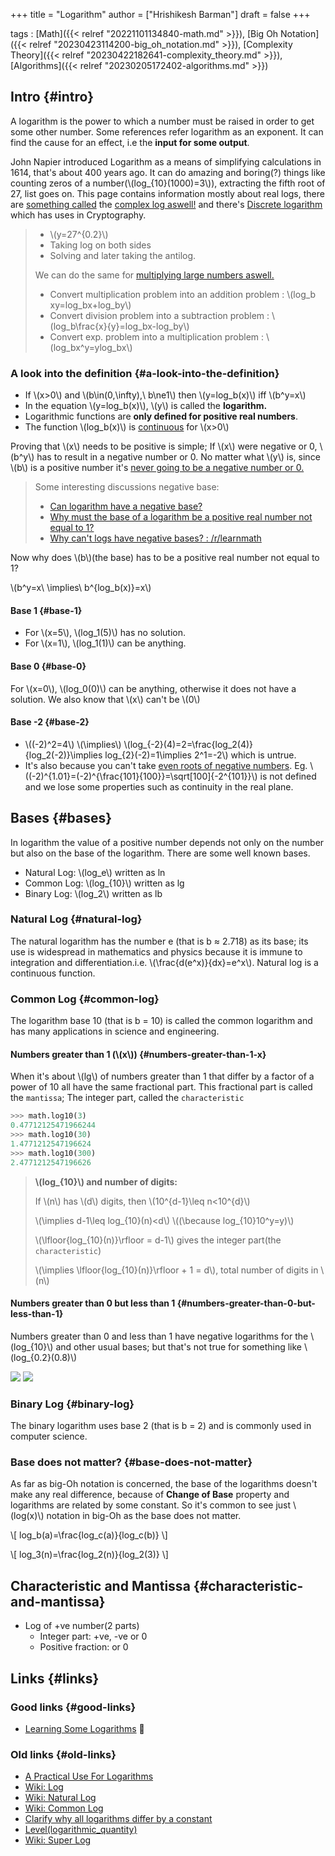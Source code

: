 +++
title = "Logarithm"
author = ["Hrishikesh Barman"]
draft = false
+++

tags
: [Math]({{< relref "20221101134840-math.md" >}}), [Big Oh Notation]({{< relref "20230423114200-big_oh_notation.md" >}}), [Complexity Theory]({{< relref "20230422182641-complexity_theory.md" >}}), [Algorithms]({{< relref "20230205172402-algorithms.md" >}})


## Intro {#intro}

A logarithm is the power to which a number must be raised in order to get some other number. Some references refer logarithm as an exponent. It can find the cause for an effect, i.e the **input for some output**.

John Napier introduced Logarithm as a means of simplifying calculations in 1614, that's about 400 years ago. It can do amazing and boring(?) things like counting zeros of a number(\\(log\_{10}(1000)=3\\)), extracting the fifth root of 27, list goes on. This page contains information mostly about real logs, there are [something called](https://en.wikipedia.org/wiki/Multivalued_function) the [complex log aswell!](https://en.wikipedia.org/wiki/Complex_logarithm) and there's [Discrete logarithm](https://en.wikipedia.org/wiki/Discrete_logarithm) which has uses in Cryptography.

> -   \\(y=27^{0.2}\\)
> -   Taking log on both sides
> -   Solving and later taking the antilog.
>
> We can do the same for [multiplying large numbers aswell.](https://qedinsight.wordpress.com/2011/04/22/a-practical-use-for-logarithms-part-2-how-we-multiplied-large-numbers-40-years-ago-and-how-integral-transforms-use-the-same-basic-idea/)
>
> -   Convert multiplication problem into an addition problem : \\(log\_b xy=log\_bx+log\_by\\)
> -   Convert division problem into a subtraction problem : \\(log\_b\frac{x}{y}=log\_bx-log\_by\\)
> -   Convert exp. problem into a multiplication problem : \\(log\_bx^y=ylog\_bx\\)


### A look into the definition {#a-look-into-the-definition}

-   If \\(x>0\\) and \\(b\in(0,\infty),\ b\ne1\\) then \\(y=log\_b(x)\\) iff \\(b^y=x\\)
-   In the equation \\(y=log\_b(x)\\), \\(y\\) is called the **logarithm.**
-   Logarithmic functions are **only defined for positive real numbers**.
-   The function \\(log\_b(x)\\) is [continuous](https://math.stackexchange.com/questions/1133697/how-do-i-prove-using-the-definition-that-the-logarithmic-function-is-continuous) for \\(x>0\\)

Proving that \\(x\\) needs to be positive is simple; If \\(x\\) were negative or 0, \\(b^y\\) has to result in a negative number or 0. No matter what \\(y\\) is, since \\(b\\) is a positive number it's [never going to be a negative number or 0.](https://www.youtube.com/watch?v=MuX7T4PM1Mc)

> Some interesting discussions negative base:
>
> -   [Can logarithm have a negative base?](https://socratic.org/questions/can-a-logarithm-have-a-negative-base)
> -   [Why must the base of a logarithm be a positive real number not equal to 1?](https://math.stackexchange.com/questions/690024/why-must-the-base-of-a-logarithm-be-a-positive-real-number-not-equal-to-1)
> -   [Why can't logs have negative bases? : /r/learnmath](https://www.reddit.com/r/learnmath/comments/l948f/why_cant_logs_have_negative_bases/)

Now why does \\(b\\)(the base) has to be a positive real number not equal to 1?

\\(b^y=x\ \implies\ b^{log\_b(x)}=x\\)


#### Base 1 {#base-1}

-   For \\(x=5\\), \\(log\_1(5)\\) has no solution.
-   For \\(x=1\\), \\(log\_1(1)\\) can be anything.


#### Base 0 {#base-0}

For \\(x=0\\), \\(log\_0(0)\\) can be anything, otherwise it does not have a solution. We also know that \\(x\\) can't be \\(0\\)


#### Base -2 {#base-2}

-   \\((-2)^2=4\\) \\(\implies\\) \\(log\_{-2}(4)=2=\frac{log\_2(4)}{log\_2(-2)}\implies log\_{2}(-2)=1\implies 2^1=-2\\) which is untrue.
-   It's also because you can't take [even roots of negative numbers](https://en.wikipedia.org/wiki/Nth_root). Eg. \\((-2)^{1.01}=(-2)^{\frac{101}{100}}=\sqrt[100]{-2^{101}}\\) is not defined and we lose some properties such as continuity in the real plane.


## Bases {#bases}

In logarithm the value of a positive number depends not only on the number but also on the base of the logarithm. There are some well known bases.

-   Natural Log: \\(log\_e\\) written as ln
-   Common Log: \\(log\_{10}\\) written as lg
-   Binary Log: \\(log\_2\\) written as lb


### Natural Log {#natural-log}

The natural logarithm has the number e (that is b ≈ 2.718) as its base; its use is widespread in mathematics and physics because it is immune to integration and differentiation.i.e. \\(\frac{d(e^x)}{dx}=e^x\\). Natural log is a continuous function.


### Common Log {#common-log}

The logarithm base 10 (that is b = 10) is called the common logarithm and has many applications in science and engineering.


#### Numbers greater than 1 (\\(x\\)) {#numbers-greater-than-1-x}

When it's about \\(lg\\) of numbers greater than 1 that differ by a factor of a power of 10 all have the same fractional part. This fractional part is called the `mantissa`; The integer part, called the `characteristic`

```python
>>> math.log10(3)
0.47712125471966244
>>> math.log10(30)
1.4771212547196624
>>> math.log10(300)
2.4771212547196626
```

> **\\(log\_{10}\\) and number of digits:**
>
> If \\(n\\) has \\(d\\) digits, then \\(10^{d-1}\leq n<10^{d}\\)
>
> \\(\implies d-1\leq log\_{10}(n)<d\\) \\((\because log\_{10}10^y=y)\\)
>
> \\(\lfloor{log\_{10}(n)}\rfloor = d-1\\) gives the integer part(the `characteristic`)
>
> \\(\implies \lfloor{log\_{10}(n)}\rfloor + 1 = d\\), total number of digits in \\(n\\)


#### Numbers greater than 0 but less than 1 {#numbers-greater-than-0-but-less-than-1}

Numbers greater than 0 and less than 1 have negative logarithms for the \\(log\_{10}\\) and other usual bases; but that's not true for something like \\(log\_{0.2}(0.8)\\)

![](/ox-hugo/difflogplots.png)
![](/ox-hugo/log0.5.png)


### Binary Log {#binary-log}

The binary logarithm uses base 2 (that is b = 2) and is commonly used in computer science.


### Base does not matter? {#base-does-not-matter}

As far as big-Oh notation is concerned, the base of the logarithms doesn't make any real difference, because of **Change of Base** property and logarithms are related by some constant. So it's common to see just \\(log(x)\\) notation in big-Oh as the base does not matter.

\\[
log\_b(a)=\frac{log\_c(a)}{log\_c(b)}
\\]

\\[
log\_3(n)=\frac{log\_2(n)}{log\_2(3)}
\\]


## Characteristic and Mantissa {#characteristic-and-mantissa}

-   Log of +ve number(2 parts)
    -   Integer part: +ve, -ve or 0
    -   Positive fraction: or 0


## Links {#links}


### Good links {#good-links}

-   [Learning Some Logarithms](https://two-wrongs.com/learning-some-logarithms.html) 🌟


### Old links {#old-links}

-   [A Practical Use For Logarithms](https://qedinsight.wordpress.com/2011/04/17/a-practical-use-for-logarithms/)
-   [Wiki: Log](https://en.wikipedia.org/wiki/Logarithm)
-   [Wiki: Natural Log](https://en.wikipedia.org/wiki/Natural_logarithm)
-   [Wiki: Common Log](https://en.wikipedia.org/wiki/Common_logarithm#Mantissa_and_characteristic)
-   [Clarify why all logarithms differ by a constant](https://math.stackexchange.com/questions/14133/clarify-why-all-logarithms-differ-by-a-constant)
-   [Level(logarithmic_quantity)](https://en.wikipedia.org/wiki/Level_(logarithmic_quantity))
-   [Wiki: Super Log](https://en.wikipedia.org/wiki/Super-logarithm)
